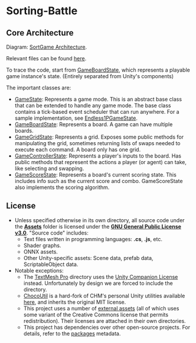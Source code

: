 # Sorting-Battle

## Core Architecture

Diagram: [SortGame Architecture](/SortGame%20Architecture.pdf).

Relevant files can be found [here](/Assets/Scripts/Game/).

To trace the code, start from [GameBoardState](/Assets/Scripts/Game/Core/GameBoardState.cs), which represents a playable game instance's state. (Entirely separated from Unity's components)

The important classes are:
* [GameState](/Assets/Scripts/Game/Core/GameState.cs): Represents a game mode. This is an abstract base class that can be extended to handle any game mode. The base class contains a tick-based event scheduler that can run anywhere. For a sample implementation, see [Endless1PGameState](/Assets/Scripts/Game/Core/Endless1PGameState.cs).
* [GameBoardState](/Assets/Scripts/Game/Core/GameBoardState.cs): Represents a board. A game can have multiple boards.
* [GameGridState](/Assets/Scripts/Game/Core/GameGridState.cs): Represents a grid. Exposes some public methods for manipulating the grid, sometimes returning lists of swaps needed to execute each command. A board only has one grid.
* [GameControllerState](/Assets/Scripts/Game/Core/GameControllerState.cs): Represents a player's inputs to the board. Has public methods that represent the actions a player (or agent) can take, like selecting and swapping.
* [GameScoreState](/Assets/Scripts/Game/Core/GameScoreState.cs): Represents a board's current scoring state. This includes info such as the current score and combo. GameScoreState also implements the scoring algorithm.

## License

* Unless specified otherwise in its own directory, all source code under the **[Assets](/Assets/)** folder is licensed under the **[GNU General Public License v3.0](/LICENSE)**. "Source code" includes:
    * Text files written in programming languages: **.cs**, **.js**, etc.
    * Shader graphs.
    * ONNX assets.
    * Other Unity-specific assets: Scene data, prefab data, ScriptableObject data.
* Notable exceptions:
    * The [TextMesh Pro](/Assets/TextMesh%20Pro/) directory uses the [Unity Companion License](https://unity.com/legal/licenses/unity-companion-license) instead. Unfortunately by design we are forced to include the directory.
    * [ChocoUtil](/Assets/Scripts/ChocoUtil/) is a hard-fork of CHM's personal Unity utilities available [here](https://github.com/chocola-mint/ChocoUtil), and inherits the original MIT license.
    * This project uses a number of [external assets](/Assets/External/) (all of which uses some variant of the Creative Commons license that permits redistribution). Their licenses are attached in their own directories.
    * This project has dependencies over other open-source projects. For details, refer to the [packages](/Packages/packages-lock.json) metadata.
